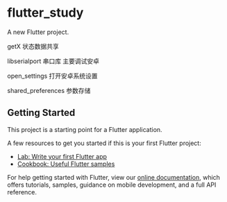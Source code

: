 # flutter_study

A new Flutter project.

getX 状态数据共享

libserialport 串口库 主要调试安卓

open_settings 打开安卓系统设置

shared_preferences 参数存储

## Getting Started

This project is a starting point for a Flutter application.

A few resources to get you started if this is your first Flutter project:

- [Lab: Write your first Flutter app](https://flutter.dev/docs/get-started/codelab)
- [Cookbook: Useful Flutter samples](https://flutter.dev/docs/cookbook)

For help getting started with Flutter, view our
[online documentation](https://flutter.dev/docs), which offers tutorials,
samples, guidance on mobile development, and a full API reference.
